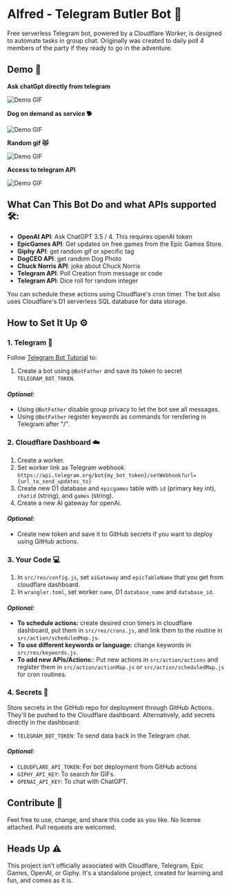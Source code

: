 # Alfred - Telegram Butler Bot 🤖

Free serverless Telegram bot, powered by a Cloudflare Worker, is designed to automate tasks in group chat.
Originally was created to daily poll 4 members of the party if they ready to go in the adventure.

## Demo 🚀

**Ask chatGpt directly from telegram**

![Demo GIF](../assets/anim1.webp)

**Dog on demand as service 🐕**

![Demo GIF](../assets/anim2.webp)

**Random gif 😻**

![Demo GIF](../assets/anim3.webp)

**Access to telegram API**

![Demo GIF](../assets/anim4.webp)

## What Can This Bot Do and what APIs supported 🛠️:

- **OpenAI API**: Ask ChatGPT 3.5 / 4. This requires openAI token
- **EpicGames API**: Get updates on free games from the Epic Games Store.
- **Giphy API**: get random gif or specific tag
- **DogCEO API**: get random Dog Photo
- **Chuck Norris API**: joke about Chuck Norris
- **Telegram API**: Poll Creation from message or code
- **Telegram API**: Dice roll for random integer

You can schedule these actions using Cloudflare's cron timer.
The bot also uses Cloudflare's D1 serverless SQL database for data storage.

## How to Set It Up ⚙️

### 1. Telegram 📱

Follow [Telegram Bot Tutorial](https://core.telegram.org/bots/tutorial) to:

1. Create a bot using `@BotFather` and save its token to secret `TELEGRAM_BOT_TOKEN`.

#### *Optional:*

- Using `@BotFather` disable group privacy to let the bot see all messages.
- Using `@BotFather` register keywords as commands for rendering in Telegram after "/".

### 2. Cloudflare Dashboard ☁️

1. Create a worker.
2. Set worker link as Telegram webhook.
	 `https://api.telegram.org/bot{my_bot_token}/setWebhook?url={url_to_send_updates_to}`
4. Create new D1 database and `epicgames` table with `id` (primary key int), `chatid` (string), and `games` (string).
5. Create a new AI gateway for openAi.

#### *Optional:*

- Create new token and save it to GitHub secrets if you want to deploy using GitHub actions.

### 3. Your Code 💻

1. In `src/res/config.js`, set `aiGateway` and `epicTableName` that you get from cloudflare dashboard.
2. In `wrangler.toml`, set worker `name`, D1 `database_name` and `database_id`.

#### *Optional:*

- **To schedule actions:** create desired cron timers in cloudflare dashboard, put them in `src/res/crons.js`,
	and link them to the routine in `src/action/scheduledMap.js`.
- **To use different keywords or language:** change keywords in `src/res/keywords.js`.
- **To add new APIs/Actions:**: Put new actions in `src/action/actions` and register them in `src/action/actionMap.js` or
	`src/action/scheduledMap.js` for cron routines.

### 4. Secrets 🔐

Store secrets in the GitHub repo for deployment through GitHub Actions.
They'll be pushed to the Cloudflare dashboard.
Alternatively, add secrets directly in the dashboard:

- `TELEGRAM_BOT_TOKEN`: To send data back in the Telegram chat.

#### *Optional:*

- `CLOUDFLARE_API_TOKEN`: For bot deployment from GitHub actions
- `GIPHY_API_KEY`: To search for GIFs.
- `OPENAI_API_KEY`: To chat with ChatGPT.

## Contribute 🤝

Feel free to use, change, and share this code as you like. No license attached.
Pull requests are welcomed.

## Heads Up ⚠️

This project isn't officially associated with Cloudflare, Telegram, Epic Games, OpenAI, or Giphy.
It's a standalone project, created for learning and fun, and comes as it is.
